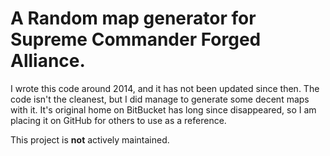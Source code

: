 # A Random map generator for Supreme Commander Forged Alliance.

I wrote this code around 2014, and it has not been updated since then.  The code isn't the cleanest, but I did manage to generate some decent maps with it.
It's original home on BitBucket has long since disappeared, so I am placing it on GitHub for others to use as a reference.

This project is **not** actively maintained.
